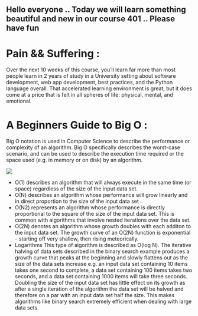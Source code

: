 ## Hello everyone .. Today we will learn something beautiful and new in our course 401 .. Please have fun 

# Pain && Suffering : 
Over the next 10 weeks of this course, you’ll learn far more than most people learn in 2 years of study in a University setting about software development, 
web app development, best practices, and the Python language overall. 
That accelerated learning environment is great, but it does come at a price that is felt in all spheres of life: physical, mental, and emotional.

# A Beginners Guide to Big O : 
Big O notation is used in Computer Science to describe the performance or complexity of an algorithm. Big O specifically describes the worst-case scenario, 
and can be used to describe the execution time required or the space used (e.g. in memory or on disk) by an algorithm.


 ![](https://i.ytimg.com/vi/dCY56qkZKdA/hqdefault.jpg)
 
 
* O(1) describes an algorithm that will always execute in the same time (or space) regardless of the size of the input data set.
* O(N) describes an algorithm whose performance will grow linearly and in direct proportion to the size of the input data set .
* O(N2) represents an algorithm whose performance is directly proportional to the square of the size of the input data set. This is common with algorithms that involve nested iterations over the data set.
* O(2N) denotes an algorithm whose growth doubles with each additon to the input data set. The growth curve of an O(2N) function is exponential - starting off very shallow, then rising meteorically.
* Logarithms
 This type of algorithm is described as O(log N). The iterative halving of data sets described in the binary search example produces a growth curve 
 that peaks at the beginning and slowly flattens out as the size of the data sets increase e.g. an input data set containing 10 items takes one second 
 to complete, a data set containing 100 items takes two seconds, and a data set containing 1000 items will take three seconds. Doubling the size of the 
 input data set has little effect on its growth as after a single iteration of the algorithm the data set will be halved and therefore on a par with an 
 input data set half the size. This makes algorithms like binary search extremely efficient when dealing with large data sets.
 
 

